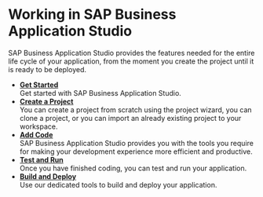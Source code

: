 <!-- loiobfc517841be24ccb93ad64a31eb53e35 -->

# Working in SAP Business Application Studio

SAP Business Application Studio provides the features needed for the entire life cycle of your application, from the moment you create the project until it is ready to be deployed.

-   **[Get Started](Get_Started_826b587.md "Get started with SAP Business Application Studio.")**  
Get started with SAP Business Application Studio.
-   **[Create a Project](Create_a_Project_fa59c5a.md "You can create a project from scratch using the project wizard, you can clone a
		project, or you can import an already existing project to your workspace.")**  
You can create a project from scratch using the project wizard, you can clone a project, or you can import an already existing project to your workspace.
-   **[Add Code](Add_Code_5126b9b.md "SAP Business Application Studio provides you with
		the tools you require for making your development experience more efficient and
		productive.")**  
SAP Business Application Studio provides you with the tools you require for making your development experience more efficient and productive.
-   **[Test and Run](Test_and_Run_9a16a55.md "Once you have finished coding, you can test and run your application.")**  
Once you have finished coding, you can test and run your application.
-   **[Build and Deploy](Build_and_Deploy_d5e4d02.md "Use our dedicated tools to build and deploy your application.")**  
Use our dedicated tools to build and deploy your application.

